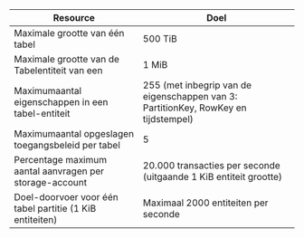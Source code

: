 | Resource | Doel |
|----------|---------------|
| Maximale grootte van één tabel | 500 TiB |
| Maximale grootte van de Tabelentiteit van een | 1 MiB |
| Maximumaantal eigenschappen in een tabel-entiteit | 255 (met inbegrip van de eigenschappen van 3: PartitionKey, RowKey en tijdstempel) |
| Maximumaantal opgeslagen toegangsbeleid per tabel | 5 |
| Percentage maximum aantal aanvragen per storage-account | 20.000 transacties per seconde (uitgaande 1 KiB entiteit grootte) |
| Doel-doorvoer voor één tabel partitie (1 KiB entiteiten) | Maximaal 2000 entiteiten per seconde |
